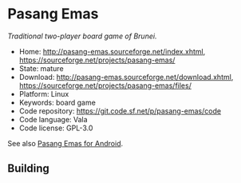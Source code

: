 # Pasang Emas

_Traditional two-player board game of Brunei._

- Home: http://pasang-emas.sourceforge.net/index.xhtml, https://sourceforge.net/projects/pasang-emas/
- State: mature
- Download: http://pasang-emas.sourceforge.net/download.xhtml, https://sourceforge.net/projects/pasang-emas/files/
- Platform: Linux
- Keywords: board game
- Code repository: https://git.code.sf.net/p/pasang-emas/code
- Code language: Vala
- Code license: GPL-3.0

See also [Pasang Emas for Android](https://sourceforge.net/projects/pasang-android/).

## Building

